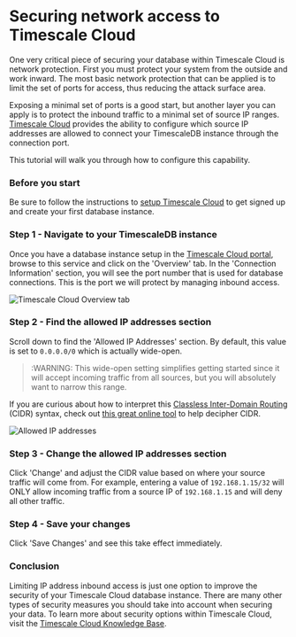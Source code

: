 # Securing network access to Timescale Cloud

One very critical piece of securing your database within Timescale Cloud is network protection.
First you must protect your system from the outside and work inward. The most basic 
network protection that can be applied is to limit the set of ports for access, 
thus reducing the attack surface area.

Exposing a minimal set of ports is a good start, but another layer you can apply 
is to protect the inbound traffic to a minimal set of source IP ranges. 
[Timescale Cloud][timescale-cloud] provides the ability to configure which source 
IP addresses are allowed to connect your TimescaleDB instance through the connection port.

This tutorial will walk you through how to configure this capability.

### Before you start

Be sure to follow the instructions to [setup Timescale Cloud][timescale-cloud-install] to
get signed up and create your first database instance.

### Step 1 - Navigate to your TimescaleDB instance

Once you have a database instance setup in the [Timescale Cloud portal][timescale-portal],
browse to this service and click on the 'Overview' tab. In the 'Connection Information' 
section, you will see the port number that is used for database connections. This is 
the port we will protect by managing inbound access.

<img class="main-content__illustration" src="https://assets.iobeam.com/images/docs/screenshots-for-securing-timescale-cloud/overview-tab.png" alt="Timescale Cloud Overview tab"/>

### Step 2 - Find the allowed IP addresses section

Scroll down to find the 'Allowed IP Addresses' section. By default, this value is set to 
`0.0.0.0/0` which is actually wide-open.

>:WARNING: This wide-open setting simplifies getting started since it will accept incoming traffic from all sources, but you will absolutely want to narrow this range.

If you are curious about how to interpret this [Classless Inter-Domain Routing][cidr-wiki] (CIDR) syntax, 
check out [this great online tool][cidr-tool] to help decipher CIDR.

<img class="main-content__illustration" src="https://assets.iobeam.com/images/docs/screenshots-for-securing-timescale-cloud/allowed-ip.png" alt="Allowed IP addresses"/>

### Step 3 - Change the allowed IP addresses section

Click 'Change' and adjust the CIDR value based on where your source traffic will come from. 
For example, entering a value of `192.168.1.15/32` will ONLY allow incoming traffic from a 
source IP of `192.168.1.15` and will deny all other traffic.

### Step 4 - Save your changes
Click 'Save Changes' and see this take effect immediately.

### Conclusion
Limiting IP address inbound access is just one option to improve the security of your Timescale 
Cloud database instance. There are many other types of security measures you should take into 
account when securing your data. To learn more about security options within Timescale Cloud, 
visit the [Timescale Cloud Knowledge Base][timescale-cloud-kb].

[timescale-cloud]: https://www.timescale.com/products
[timescale-cloud-install]: /getting-started/installation/timescale-cloud/installation-timescale-cloud
[hello-timescale]: /tutorials/tutorial-hello-timescale
[timescale-portal]: https://portal.timescale.cloud
[cidr-wiki]: https://en.wikipedia.org/wiki/Classless_Inter-Domain_Routing
[cidr-tool]: http://www.subnet-calculator.com/cidr.php
[timescale-cloud-kb]: https://kb.timescale.cloud/en/collections/1600092-security